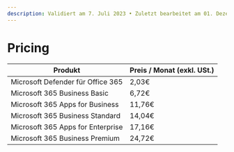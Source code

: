 ```yaml
---
description: Validiert am 7. Juli 2023 • Zuletzt bearbeitet am 01. Dezember 2023
---
```


# Pricing

| Produkt                           | Preis / Monat (exkl. USt.) |
| --------------------------------- | -------------------------- |
| Microsoft Defender für Office 365 | 2,03€                      |
| Microsoft 365 Business Basic      | 6,72€                      |
| Microsoft 365 Apps for Business   | 11,76€                     |
| Microsoft 365 Business Standard   | 14,04€                     |
| Microsoft 365 Apps for Enterprise | 17,16€                     |
| Microsoft 365 Business Premium    | 24,72€                     |
